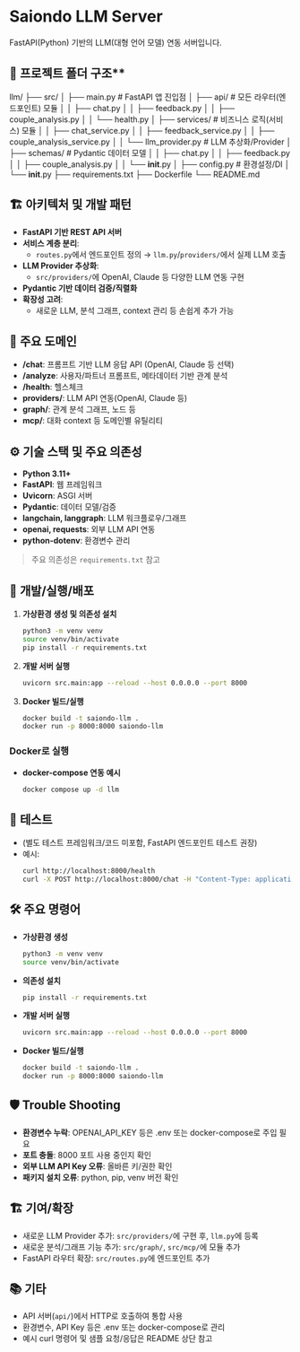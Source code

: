 # Saiondo LLM Server

FastAPI(Python) 기반의 LLM(대형 언어 모델) 연동 서버입니다.

## 📁 프로젝트 폴더 구조**

llm/
├── src/
│   ├── main.py                # FastAPI 앱 진입점
│   ├── api/                   # 모든 라우터(엔드포인트) 모듈
│   │   ├── chat.py
│   │   ├── feedback.py
│   │   ├── couple_analysis.py
│   │   └── health.py
│   ├── services/              # 비즈니스 로직(서비스) 모듈
│   │   ├── chat_service.py
│   │   ├── feedback_service.py
│   │   ├── couple_analysis_service.py
│   │   └── llm_provider.py    # LLM 추상화/Provider
│   ├── schemas/               # Pydantic 데이터 모델
│   │   ├── chat.py
│   │   ├── feedback.py
│   │   ├── couple_analysis.py
│   │   └── __init__.py
│   ├── config.py              # 환경설정/DI
│   └── __init__.py
├── requirements.txt
├── Dockerfile
└── README.md


## 🏗️ 아키텍처 및 개발 패턴

- **FastAPI 기반 REST API 서버**
- **서비스 계층 분리**:  
  - `routes.py`에서 엔드포인트 정의 → `llm.py`/`providers/`에서 실제 LLM 호출
- **LLM Provider 추상화**:  
  - `src/providers/`에 OpenAI, Claude 등 다양한 LLM 연동 구현
- **Pydantic 기반 데이터 검증/직렬화**
- **확장성 고려**:  
  - 새로운 LLM, 분석 그래프, context 관리 등 손쉽게 추가 가능

## 🧩 주요 도메인

- **/chat**: 프롬프트 기반 LLM 응답 API (OpenAI, Claude 등 선택)
- **/analyze**: 사용자/파트너 프롬프트, 메타데이터 기반 관계 분석
- **/health**: 헬스체크
- **providers/**: LLM API 연동(OpenAI, Claude 등)
- **graph/**: 관계 분석 그래프, 노드 등
- **mcp/**: 대화 context 등 도메인별 유틸리티

## ⚙️ 기술 스택 및 주요 의존성

- **Python 3.11+**
- **FastAPI**: 웹 프레임워크
- **Uvicorn**: ASGI 서버
- **Pydantic**: 데이터 모델/검증
- **langchain, langgraph**: LLM 워크플로우/그래프
- **openai, requests**: 외부 LLM API 연동
- **python-dotenv**: 환경변수 관리

> 주요 의존성은 `requirements.txt` 참고

## 🚀 개발/실행/배포

1. **가상환경 생성 및 의존성 설치**
   ```sh
   python3 -m venv venv
   source venv/bin/activate
   pip install -r requirements.txt
   ```
2. **개발 서버 실행**
   ```sh
   uvicorn src.main:app --reload --host 0.0.0.0 --port 8000
   ```
3. **Docker 빌드/실행**
   ```sh
   docker build -t saiondo-llm .
   docker run -p 8000:8000 saiondo-llm
   ```

### Docker로 실행

- **docker-compose 연동 예시**
  ```sh
  docker compose up -d llm
  ```

## 🧪 테스트

- (별도 테스트 프레임워크/코드 미포함, FastAPI 엔드포인트 테스트 권장)
- 예시:
  ```sh
  curl http://localhost:8000/health
  curl -X POST http://localhost:8000/chat -H "Content-Type: application/json" -d '{"prompt": "안녕!", "model": "openai"}'
  ```

## 🛠️ 주요 명령어

- **가상환경 생성**
  ```sh
  python3 -m venv venv
  source venv/bin/activate
  ```
- **의존성 설치**
  ```sh
  pip install -r requirements.txt
  ```
- **개발 서버 실행**
  ```sh
  uvicorn src.main:app --reload --host 0.0.0.0 --port 8000
  ```
- **Docker 빌드/실행**
  ```sh
  docker build -t saiondo-llm .
  docker run -p 8000:8000 saiondo-llm
  ```

## 🛡️ Trouble Shooting

- **환경변수 누락**: OPENAI_API_KEY 등은 .env 또는 docker-compose로 주입 필요
- **포트 충돌**: 8000 포트 사용 중인지 확인
- **외부 LLM API Key 오류**: 올바른 키/권한 확인
- **패키지 설치 오류**: python, pip, venv 버전 확인

## 🏗️ 기여/확장

- 새로운 LLM Provider 추가: `src/providers/`에 구현 후, `llm.py`에 등록
- 새로운 분석/그래프 기능 추가: `src/graph/`, `src/mcp/`에 모듈 추가
- FastAPI 라우터 확장: `src/routes.py`에 엔드포인트 추가

## 📚 기타

- API 서버(`api/`)에서 HTTP로 호출하여 통합 사용
- 환경변수, API Key 등은 .env 또는 docker-compose로 관리
- 예시 curl 명령어 및 샘플 요청/응답은 README 상단 참고
